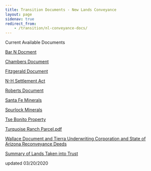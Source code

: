 ```yaml
---
title: Transition Documents - New Lands Conveyance
layout: page
sidenav: true
redirect_from:
    - /transition/nl-conveyance-docs/
---
```


Current Available Documents

[Bar N Docment]({{site.baseurl}}/assets/documents/transition/nl-conveyance-docs/Bar-N-Docs.pdf)

[Chambers Document]({{site.baseurl}}/assets/documents/transition/nl-conveyance-docs/Chambers-Docs.pdf)

[Fitzgerald Document]({{site.baseurl}}/assets/documents/transition/nl-conveyance-docs/Fitzgerald-Docs.pdf)

[N-H Settlement Act]({{site.baseurl}}/assets/documents/transition/nl-conveyance-docs/N-H-Settlement-Act.pdf)

[Roberts Document]({{site.baseurl}}/assets/documents/transition/nl-conveyance-docs/Roberts-Docs.pdf)

[Santa Fe Minerals]({{site.baseurl}}/assets/documents/transition/nl-conveyance-docs/Santa-Fe-minerals.pdf)

[Spurlock Minerals]({{site.baseurl}}/assets/documents/transition/nl-conveyance-docs/Spurlock_minerals.pdf)

[Tse Bonito Property]({{site.baseurl}}/assets/documents/transition/nl-conveyance-docs/Tse_Bonito_Property.pdf)

[Turquoise Ranch Parcel.pdf]({{site.baseurl}}/assets/documents/transition/nl-conveyance-docs/Turquoise_Ranch_Parcel.pdf)

[Wallace Document and Tierra Underwriting Corporation and State of Arizona Reconveyance Deeds]({{site.baseurl}}/assets/documents/transition/nl-conveyance-docs/wallace-docs.pdf)

[Summary of Lands Taken into Trust]({{site.baseurl}}/assets/documents/transition/nl-conveyance-docs/Summary_of_Lands_Taken_into_Trust.pdf)

updated 03/20/2020

